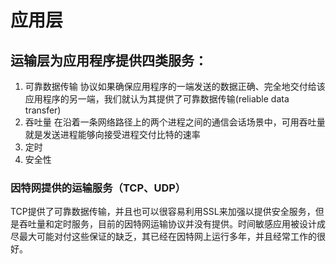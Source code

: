 # 应用层

## 运输层为应用程序提供四类服务：
1. 可靠数据传输
协议如果确保应用程序的一端发送的数据正确、完全地交付给该应用程序的另一端，我们就认为其提供了可靠数据传输(reliable data transfer)
2. 吞吐量
在沿着一条网络路径上的两个进程之间的通信会话场景中，可用吞吐量就是发送进程能够向接受进程交付比特的速率
3. 定时
4. 安全性
### 因特网提供的运输服务（TCP、UDP）
TCP提供了可靠数据传输，并且也可以很容易利用SSL来加强以提供安全服务，但是吞吐量和定时服务，目前的因特网运输协议并没有提供。时间敏感应用被设计成尽最大可能对付这些保证的缺乏，其已经在因特网上运行多年，并且经常工作的很好。


